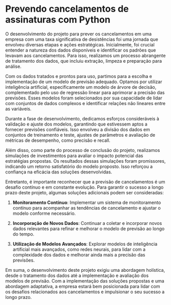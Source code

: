 # Prevendo cancelamentos de assinaturas com Python 

O desenvolvimento do projeto para prever os cancelamentos em uma empresa com uma taxa significativa de desistências foi uma jornada que envolveu diversas etapas e ações estratégicas. Inicialmente, foi crucial entender a natureza dos dados disponíveis e identificar os padrões que levavam aos cancelamentos. Para isso, realizamos um processo abrangente de tratamento dos dados, que incluiu extração, limpeza e preparação para análise.

Com os dados tratados e prontos para uso, partimos para a escolha e implementação de um modelo de previsão adequado. Optamos por utilizar inteligência artificial, especificamente um modelo de árvore de decisão, complementado pelo uso de regressão linear para aprimorar a precisão das previsões. Esses modelos foram selecionados por sua capacidade de lidar com conjuntos de dados complexos e identificar relações não lineares entre as variáveis.

Durante a fase de desenvolvimento, dedicamos esforços consideráveis à validação e ajuste dos modelos, garantindo que estivessem aptos a fornecer previsões confiáveis. Isso envolveu a divisão dos dados em conjuntos de treinamento e teste, ajustes de parâmetros e avaliação de métricas de desempenho, como precisão e recall.

Além disso, como parte do processo de conclusão do projeto, realizamos simulações de investimentos para avaliar o impacto potencial das estratégias propostas. Os resultados dessas simulações foram promissores, indicando um retorno satisfatório do modelo proposto. Isso reforçou a confiança na eficácia das soluções desenvolvidas.

Entretanto, é importante reconhecer que a previsão de cancelamentos é um desafio contínuo e em constante evolução. Para garantir o sucesso a longo prazo deste projeto, algumas soluções adicionais podem ser consideradas:

1. **Monitoramento Contínuo**: Implementar um sistema de monitoramento contínuo para acompanhar as tendências de cancelamento e ajustar o modelo conforme necessário.

2. **Incorporação de Novos Dados**: Continuar a coletar e incorporar novos dados relevantes para refinar e melhorar o modelo de previsão ao longo do tempo.

3. **Utilização de Modelos Avançados**: Explorar modelos de inteligência artificial mais avançados, como redes neurais, para lidar com a complexidade dos dados e melhorar ainda mais a precisão das previsões.

Em suma, o desenvolvimento deste projeto exigiu uma abordagem holística, desde o tratamento dos dados até a implementação e avaliação dos modelos de previsão. Com a implementação das soluções propostas e uma abordagem adaptativa, a empresa estará bem posicionada para lidar com os desafios relacionados aos cancelamentos e impulsionar o seu sucesso a longo prazo.

